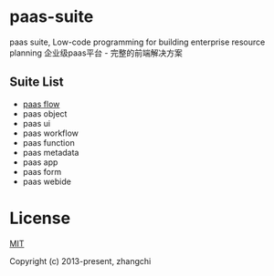 # paas-suite
paas suite, Low-code programming for building enterprise resource planning 企业级paas平台 - 完整的前端解决方案

## Suite List
* [paas flow](https://fancylife.github.io/paas-suite/paas-flow/index.html)
* paas object
* paas ui
* paas workflow
* paas function
* paas metadata
* paas app
* paas form
* paas webide


# License

[MIT](https://opensource.org/licenses/MIT)

Copyright (c) 2013-present, zhangchi 


